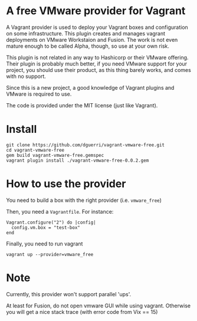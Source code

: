A free VMware provider for Vagrant
=========

A Vagrant provider is used to deploy your Vagrant boxes and configuration on some infrastructure. This plugin creates and manages vagrant deployments on VMware Workstaion and Fusion. The work is not even mature enough to be called Alpha, though, so use at your own risk.

This plugin is not related in any way to Hashicorp or their VMware offering. Their plugin is probably much better, if you need VMware support for your project, you should use their product, as this thing barely works, and comes with no support.

Since this is a new project, a good knowledge of Vagrant plugins and VMware is required to use.

The code is provided under the MIT license (just like Vagrant).

Install
==

```
git clone https://github.com/dguerri/vagrant-vmware-free.git
cd vagrant-vmware-free
gem build vagrant-vmware-free.gemspec
vagrant plugin install ./vagrant-vmware-free-0.0.2.gem
```

How to use the provider
==
You need to build a box with the right provider (i.e. `vmware_free`)

Then, you need a `Vagrantfile`. For instance:
```
Vagrant.configure("2") do |config|
  config.vm.box = "test-box"
end
```

Finally, you need to run vagrant
```
vagrant up --provider=vmware_free
```

Note
==

Currently, this provider won't support parallel 'ups'.

At least for Fusion, do not open vmware GUI while using vagrant. Otherwise you will get a nice stack trace (with error code from Vix == 15) 
